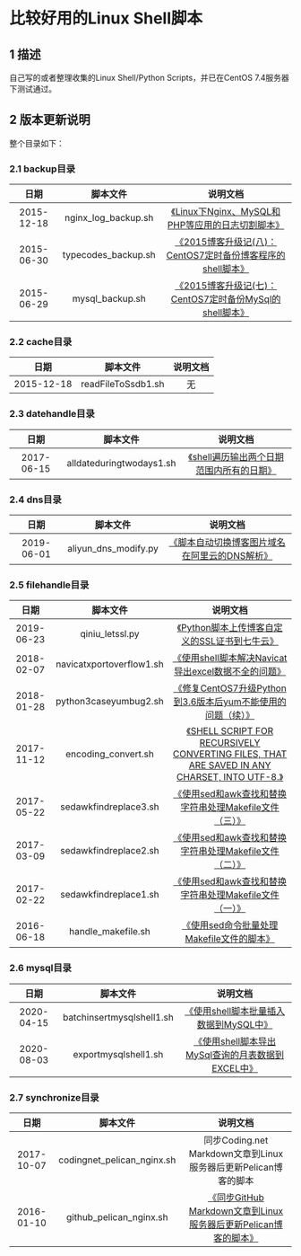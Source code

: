 比较好用的Linux Shell脚本
======================================================


## 1 描述
自己写的或者整理收集的Linux Shell/Python Scripts，并已在CentOS 7.4服务器下测试通过。

## 2 版本更新说明
整个目录如下：

### 2.1 backup目录

| 日期        | 脚本文件           | 说明文档  |
| :----: | :----: | :----: |
| 2015-12-18      | nginx_log_backup.sh      |   [《Linux下Nginx、MySQL和PHP等应用的日志切割脚本》](https://typecodes.com/linux/applogsbackup.html '查看原文') |
| 2015-06-30 | typecodes_backup.sh      |    [《2015博客升级记(八)：CentOS7定时备份博客程序的shell脚本》](https://typecodes.com/linux/centos7blogregularbackup.html '查看原文') |
| 2015-06-29      | mysql_backup.sh | [《2015博客升级记(七)：CentOS7定时备份MySql的shell脚本》](https://typecodes.com/linux/centos7mysqlregularbackup.html '查看原文') |

### 2.2 cache目录

| 日期        | 脚本文件           | 说明文档  |
| :----: | :----: | :----: |
| 2015-12-18      | readFileToSsdb1.sh      |   无 |


### 2.3 datehandle目录

| 日期        | 脚本文件           | 说明文档  |
| :----: | :----: | :----: |
| 2017-06-15      | alldateduringtwodays1.sh | [《shell遍历输出两个日期范围内所有的日期》](https://typecodes.com/linux/alldateduringtwodays1.html '查看原文') |


### 2.4 dns目录

| 日期        | 脚本文件           | 说明文档  |
| :----: | :----: | :----: |
| 2019-06-01      | aliyun_dns_modify.py | [《脚本自动切换博客图片域名在阿里云的DNS解析》](https://typecodes.com/python/aliyundnsanalysis1.html '查看原文') |


### 2.5 filehandle目录

| 日期        | 脚本文件           | 说明文档  |
| :----: | :----: | :----: |
| 2019-06-23 | qiniu_letssl.py      |    [《Python脚本上传博客自定义的SSL证书到七牛云》](https://typecodes.com/python/qiniuletssl1.html 'Python脚本上传博客自定义的SSL证书到七牛云') |
| 2018-02-07 | navicatxportoverflow1.sh      |    [《使用shell脚本解决Navicat导出excel数据不全的问题》](https://typecodes.com/linux/navicatxportoverflow1.html '使用shell脚本解决Navicat导出excel数据不全的问题') |
| 2018-01-28 | python3caseyumbug2.sh      |    [《修复CentOS7升级Python到3.6版本后yum不能使用的问题（续）》](https://typecodes.com/linux/python3caseyumbug2.html '修复CentOS7升级Python到3.6版本后yum不能使用的问题（续）') |
| 2017-11-12 | encoding_convert.sh      |    [《SHELL SCRIPT FOR RECURSIVELY CONVERTING FILES, THAT ARE SAVED IN ANY CHARSET, INTO UTF-8.》](https://www.lexo.ch/blog/2013/01/linux-bash-shell-script-for-recursively-converting-all-files-with-various-charsets-in-a-directory-into-utf-8-shell-skript-fur-das-rekursive-konvertieren-von-allen-files-in-einem-verzeichnis-mit-belie/ '将指定目录下的所有非utf-8格式的指定后缀的文件全部转换成utf-8') |
| 2017-05-22 | sedawkfindreplace3.sh      |    [《使用sed和awk查找和替换字符串处理Makefile文件（三）》](https://typecodes.com/linux/sedawkfindreplace3.html '使用sed和awk查找和替换字符串处理Makefile文件（三）') |
| 2017-03-09 | sedawkfindreplace2.sh      |    [《使用sed和awk查找和替换字符串处理Makefile文件（二）》](https://typecodes.com/linux/sedawkfindreplace2.html '查看原文') |
| 2017-02-22      | sedawkfindreplace1.sh      |   [《使用sed和awk查找和替换字符串处理Makefile文件（一）》](https://typecodes.com/linux/sedawkfindreplace1.html '查看原文') |
| 2016-06-18      | handle_makefile.sh | [《使用sed命令批量处理Makefile文件的脚本》](https://typecodes.com/linux/handlemakefilebysed.html '查看原文') |


### 2.6 mysql目录

| 日期        | 脚本文件           | 说明文档  |
| :----: | :----: | :----: |
| 2020-04-15      | batchinsertmysqlshell1.sh | [《使用shell脚本批量插入数据到MySQL中》](https://typecodes.com/linux/batchinsertmysqlshell1.html '查看原文') |
| 2020-08-03      | exportmysqlshell1.sh | [《使用shell脚本导出MySql查询的月表数据到EXCEL中》](https://typecodes.com/linux/exportmysqlshell1.html '查看原文') |


### 2.7 synchronize目录

| 日期        | 脚本文件           | 说明文档  |
| :----: | :----: | :----: |
| 2017-10-07      | codingnet_pelican_nginx.sh | 同步Coding.net Markdown文章到Linux服务器后更新Pelican博客的脚本 |
| 2016-01-10      | github_pelican_nginx.sh | [《同步GitHub Markdown文章到Linux服务器后更新Pelican博客的脚本》](https://typecodes.com/linux/syngithubmarkdownpelican.html '查看原文') |
